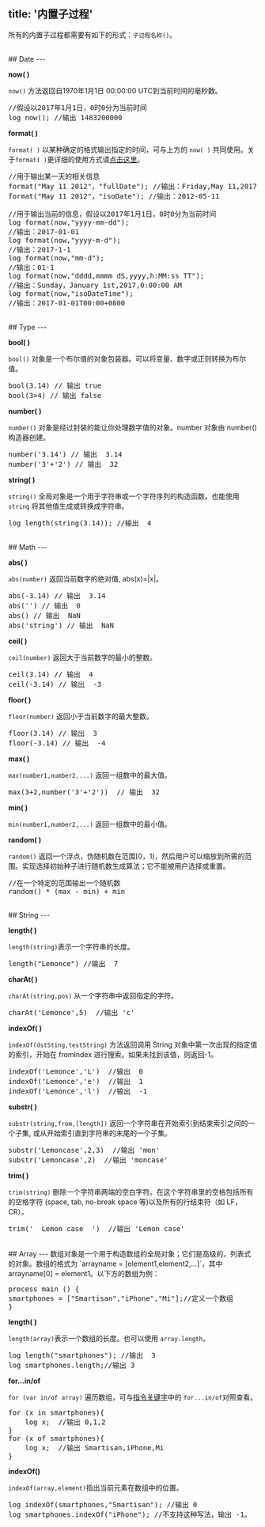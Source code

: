 title: '内置子过程'
---
所有的内置子过程都需要有如下的形式：`子过程名称()`。

<br/>
## Date
---

**now( )**

`now()` 方法返回自1970年1月1日 00:00:00 UTC到当前时间的毫秒数。
<pre class='sublemon'>
//假设以2017年1月1日，0时0分为当前时间
log now(); //输出 1483200000</pre>

**format( )**

`format( )` 以某种确定的格式输出指定的时间，可与上方的 `now( )` 共同使用。关于`format( )`更详细的使用方式请[点击这里](https://www.npmjs.com/package/dateformat)。
<pre class='sublemon'>
//用于输出某一天的相关信息
format("May 11 2012"，"fullDate"); //输出：Friday,May 11,2017
format("May 11 2012"，"isoDate"); //输出：2012-05-11

//用于输出当前的信息，假设以2017年1月1日，0时0分为当前时间
log format(now,"yyyy-mm-dd");
//输出：2017-01-01
log format(now,"yyyy-m-d");
//输出：2017-1-1
log format(now,"mm-d");
//输出：01-1
log format(now,"dddd,mmmm dS,yyyy,h:MM:ss TT");
//输出：Sunday，January 1st,2017,0:00:00 AM
log format(now,"isoDateTime");
//输出：2017-01-01T00:00+0800</pre>

<br/>
## Type
---

**bool( )**

`bool()` 对象是一个布尔值的对象包装器。可以将变量、数字或正则转换为布尔值。
<pre class='sublemon'>
bool(3.14) // 输出 true
bool(3>4) // 输出 false</pre>

**number( )**

`number()` 对象是经过封装的能让你处理数字值的对象。number 对象由 number() 构造器创建。
<pre class='sublemon'>
number('3.14') // 输出  3.14
number('3'+'2') // 输出  32</pre>

**string( )**

`string()` 全局对象是一个用于字符串或一个字符序列的构造函数。也能使用 `string` 将其他值生成或转换成字符串。
<pre class='sublemon'>
log length(string(3.14)); //输出  4</pre>

<br/>
## Math
---

**abs( )**

`abs(number)` 返回当前数字的绝对值, abs(x)=|x|。
<pre class='sublemon'>
abs(-3.14) // 输出  3.14
abs('') // 输出  0
abs() // 输出  NaN
abs('string') // 输出  NaN</pre>

**ceil( )**

`ceil(number)` 返回大于当前数字的最小的整数。
<pre class='sublemon'>
ceil(3.14) // 输出  4
ceil(-3.14) // 输出  -3</pre>

**floor( )**

`floor(number)` 返回小于当前数字的最大整数。
<pre class='sublemon'>
floor(3.14) // 输出  3
floor(-3.14) // 输出  -4</pre>

**max( )**

`max(number1,number2,...)` 返回一组数中的最大值。
<pre class='sublemon'>
max(3+2,number('3'+'2'))  // 输出  32</pre>

**min( )**

`min(number1,number2,...)` 返回一组数中的最小值。

**random( )**

`random()` 返回一个浮点，伪随机数在范围[0，1)，然后用户可以缩放到所需的范围。实现选择初始种子进行随机数生成算法；它不能被用户选择或重置。
<pre class='sublemon'>
//在一个特定的范围输出一个随机数
random() * (max - min) + min </pre>

<br/>
## String
---

**length( )** 

`length(string)`表示一个字符串的长度。
<pre class='sublemon'>
length("Lemonce") //输出  7</pre>

**charAt( )**

`charAt(string,pos)` 从一个字符串中返回指定的字符。
<pre class='sublemon'>
charAt('Lemonce',5)  //输出 'c'</pre>

**indexOf( )**

`indexOf(dstSting,testString)` 方法返回调用 String 对象中第一次出现的指定值的索引，开始在 fromIndex 进行搜索。如果未找到该值，则返回-1。
<pre class='sublemon'>
indexOf('Lemonce','L')  //输出  0
indexOf('Lemonce','e')  //输出  1
indexOf('Lemonce','l')  //输出  -1</pre>

**substr( )**

`substr(string,from,[length])` 返回一个字符串在开始索引到结束索引之间的一个子集, 或从开始索引直到字符串的末尾的一个子集。
<pre class='sublemon'>
substr('Lemoncase',2,3)  //输出 'mon'
substr('Lemoncase',2)  //输出 'moncase'</pre>

**trim( )**

`trim(string)` 删除一个字符串两端的空白字符。在这个字符串里的空格包括所有的空格字符 (space, tab, no-break space 等)以及所有的行结束符（如 LF，CR）。
<pre class='sublemon'>
trim('  Lemon case  ')  //输出 'Lemon case'</pre>

<br/>
## Array
---
数组对象是一个用于构造数组的全局对象；它们是高级的，列表式的对象。数组的格式为 `arrayname = [element1,element2,...]`，其中 arrayname[0] = element1。以下方的数组为例：

<pre class='sublemon'>
process main () {
smartphones = ["Smartisan","iPhone","Mi"];//定义一个数组
}</pre>

**length( )** 

`length(array)`表示一个数组的长度。也可以使用 `array.length`。
<pre class='sublemon'>
log length("smartphones"); //输出  3
log smartphones.length;//输出 3</pre>

**for...in/of**

`for (var in/of array)` 遍历数组，可与[指令关键字](/zh-cn/docs/lemoncase2/instructionkeyword.html)中的 `for...in/of`对照查看。
<pre class='sublemon'>
for (x in smartphones){
    log x;  //输出 0,1,2
}
for (x of smartphones){
    log x;  //输出 Smartisan,iPhone,Mi
}</pre>

**indexOf()**

`indexOf(array,element)`指出当前元素在数组中的位置。
<pre class='sublemon'>
log indexOf(smartphones,"Smartisan"); //输出 0
log smartphones.indexOf("iPhone"); //不支持这种写法，输出 -1。</pre>

